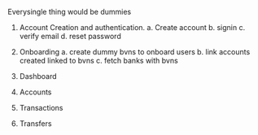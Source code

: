 Everysingle thing would be dummies
1. Account Creation and authentication.
    a. Create account
    b. signin
    c. verify email
    d. reset password

2. Onboarding
    a. create dummy bvns to onboard users
    b. link accounts created linked to bvns
    c. fetch banks with bvns
3. Dashboard

4. Accounts

5. Transactions

6. Transfers